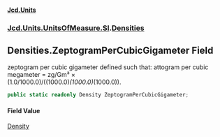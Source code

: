 #### [Jcd.Units](index.md 'index')
### [Jcd.Units.UnitsOfMeasure.SI](Jcd.Units.UnitsOfMeasure.SI.md 'Jcd.Units.UnitsOfMeasure.SI').[Densities](Densities.md 'Jcd.Units.UnitsOfMeasure.SI.Densities')

## Densities.ZeptogramPerCubicGigameter Field

zeptogram per cubic gigameter defined such that: attogram per cubic megameter = zg/Gm³ ×  
(1.0/1000.0)/((1000.0)*(1000.0)*(1000.0)).

```csharp
public static readonly Density ZeptogramPerCubicGigameter;
```

#### Field Value
[Density](Density.md 'Jcd.Units.UnitTypes.Density')